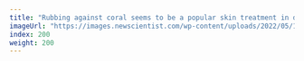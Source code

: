 ```yaml
---
title: "Rubbing against coral seems to be a popular skin treatment in dolphins"
imageUrl: "https://images.newscientist.com/wp-content/uploads/2022/05/19115901/SEI_104887282.jpg?width=600"
index: 200
weight: 200
---
```

